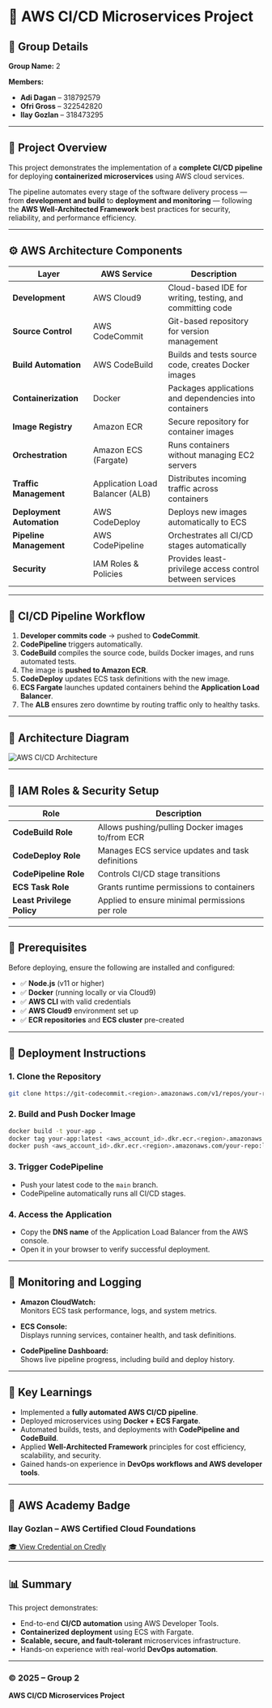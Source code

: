 # 🧩 AWS CI/CD Microservices Project

## 👥 Group Details
**Group Name:** 2  

**Members:**  
- **Adi Dagan** – 318792579  
- **Ofri Gross** – 322542820  
- **Ilay Gozlan** – 318473295  

---

## 📘 Project Overview
This project demonstrates the implementation of a **complete CI/CD pipeline** for deploying **containerized microservices** using AWS cloud services.

The pipeline automates every stage of the software delivery process — from **development and build** to **deployment and monitoring** — following the **AWS Well-Architected Framework** best practices for security, reliability, and performance efficiency.

---

## ⚙️ AWS Architecture Components

| Layer | AWS Service | Description |
|-------|--------------|-------------|
| **Development** | AWS Cloud9 | Cloud-based IDE for writing, testing, and committing code |
| **Source Control** | AWS CodeCommit | Git-based repository for version management |
| **Build Automation** | AWS CodeBuild | Builds and tests source code, creates Docker images |
| **Containerization** | Docker | Packages applications and dependencies into containers |
| **Image Registry** | Amazon ECR | Secure repository for container images |
| **Orchestration** | Amazon ECS (Fargate) | Runs containers without managing EC2 servers |
| **Traffic Management** | Application Load Balancer (ALB) | Distributes incoming traffic across containers |
| **Deployment Automation** | AWS CodeDeploy | Deploys new images automatically to ECS |
| **Pipeline Management** | AWS CodePipeline | Orchestrates all CI/CD stages automatically |
| **Security** | IAM Roles & Policies | Provides least-privilege access control between services |

---

## 🧭 CI/CD Pipeline Workflow

1. **Developer commits code** → pushed to **CodeCommit**.  
2. **CodePipeline** triggers automatically.  
3. **CodeBuild** compiles the source code, builds Docker images, and runs automated tests.  
4. The image is **pushed to Amazon ECR**.  
5. **CodeDeploy** updates ECS task definitions with the new image.  
6. **ECS Fargate** launches updated containers behind the **Application Load Balancer**.  
7. The **ALB** ensures zero downtime by routing traffic only to healthy tasks.

---

## 🧱 Architecture Diagram

![AWS CI/CD Architecture](A_diagram_illustrates_a_cloud-based_Continuous_Int.png)

---

## 🔐 IAM Roles & Security Setup

| Role | Description |
|------|--------------|
| **CodeBuild Role** | Allows pushing/pulling Docker images to/from ECR |
| **CodeDeploy Role** | Manages ECS service updates and task definitions |
| **CodePipeline Role** | Controls CI/CD stage transitions |
| **ECS Task Role** | Grants runtime permissions to containers |
| **Least Privilege Policy** | Applied to ensure minimal permissions per role |

---

## 🧰 Prerequisites

Before deploying, ensure the following are installed and configured:

- ✅ **Node.js** (v11 or higher)  
- ✅ **Docker** (running locally or via Cloud9)  
- ✅ **AWS CLI** with valid credentials  
- ✅ **AWS Cloud9** environment set up  
- ✅ **ECR repositories** and **ECS cluster** pre-created  

---

## 🚀 Deployment Instructions

### 1. Clone the Repository
```bash
git clone https://git-codecommit.<region>.amazonaws.com/v1/repos/your-repo-name
```

### 2. Build and Push Docker Image
```bash
docker build -t your-app .
docker tag your-app:latest <aws_account_id>.dkr.ecr.<region>.amazonaws.com/your-repo:latest
docker push <aws_account_id>.dkr.ecr.<region>.amazonaws.com/your-repo:latest
```

### 3. Trigger CodePipeline
- Push your latest code to the `main` branch.  
- CodePipeline automatically runs all CI/CD stages.

### 4. Access the Application
- Copy the **DNS name** of the Application Load Balancer from the AWS console.  
- Open it in your browser to verify successful deployment.

---

## 🧩 Monitoring and Logging

- **Amazon CloudWatch:**  
  Monitors ECS task performance, logs, and system metrics.

- **ECS Console:**  
  Displays running services, container health, and task definitions.

- **CodePipeline Dashboard:**  
  Shows live pipeline progress, including build and deploy history.

---

## 🧠 Key Learnings
- Implemented a **fully automated AWS CI/CD pipeline**.  
- Deployed microservices using **Docker + ECS Fargate**.  
- Automated builds, tests, and deployments with **CodePipeline and CodeBuild**.  
- Applied **Well-Architected Framework** principles for cost efficiency, scalability, and security.  
- Gained hands-on experience in **DevOps workflows and AWS developer tools**.

---

## 🏅 AWS Academy Badge

### Ilay Gozlan – AWS Certified Cloud Foundations  
[🎓 View Credential on Credly](https://www.credly.com/badges/5c3ba35d-86a9-460e-aa8e-c6e6e328f429/public_url)

---

## 📊 Summary
This project demonstrates:
- End-to-end **CI/CD automation** using AWS Developer Tools.  
- **Containerized deployment** using ECS with Fargate.  
- **Scalable, secure, and fault-tolerant** microservices infrastructure.  
- Hands-on experience with real-world **DevOps automation**.  

---

### © 2025 – Group 2  
**AWS CI/CD Microservices Project**

